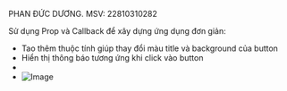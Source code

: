 PHAN ĐỨC DƯƠNG. MSV: 22810310282

Sử dụng Prop và Callback để xây dựng
ứng dụng đơn giản:
- Tao thêm thuộc tính giúp thay đổi màu title và background của button
- Hiển thị thông báo tương ứng khi click vào button
-
- ![Image](https://github.com/user-attachments/assets/33aa085e-a823-4ffd-ab9b-5f47c04071ba)
